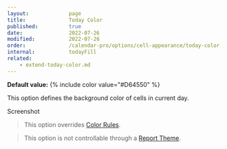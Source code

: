 ```yaml
---
layout:             page
title:              Today Color
published:          true
date:               2022-07-26
modified:           2022-07-26
order:              /calendar-pro/options/cell-appearance/today-color
internal:           todayFill
related:
    - extend-today-color.md
---
```

**Default value:** {% include color value="#D64550" %}

This option defines the background color of cells in current day.

<todo>Screenshot</todo>

> This option overrides [Color Rules](../../features/color-rules.md).

> This option is not controllable through a [Report Theme](../../features/themes.md).